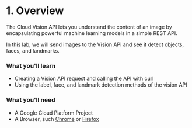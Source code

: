 # 1. Overview

The Cloud Vision API lets you understand the content of an image by encapsulating powerful machine learning models in a simple REST API.

In this lab, we will send images to the Vision API and see it detect objects, faces, and landmarks.

### What you'll learn

*   Creating a Vision API request and calling the API with curl
*   Using the label, face, and landmark detection methods of the vision API

### What you'll need

*   A Google Cloud Platform Project
*   A Browser, such [Chrome](https://www.google.com/chrome/browser/desktop/) or [Firefox](https://www.mozilla.org/firefox/)